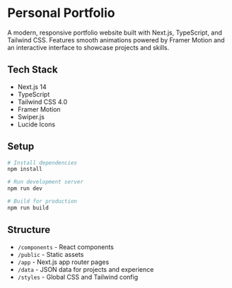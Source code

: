 # Personal Portfolio

A modern, responsive portfolio website built with Next.js, TypeScript, and Tailwind CSS. Features smooth animations powered by Framer Motion and an interactive interface to showcase projects and skills.

## Tech Stack

- Next.js 14
- TypeScript
- Tailwind CSS 4.0
- Framer Motion
- Swiper.js
- Lucide Icons

## Setup

```bash
# Install dependencies
npm install

# Run development server
npm run dev

# Build for production
npm run build
```

## Structure

- `/components` - React components
- `/public` - Static assets
- `/app` - Next.js app router pages
- `/data` - JSON data for projects and experience
- `/styles` - Global CSS and Tailwind config
